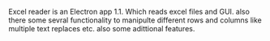 Excel reader is an Electron app 1.1. Which reads excel files and GUI. also there some sevral functionality to manipulte different rows and columns like multiple text replaces etc. also some adittional features.
